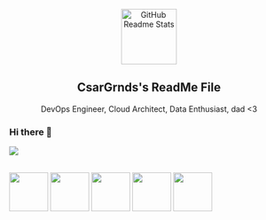 <p align="center">
 <img width="100px" src="https://i1.wp.com/teknixx.com/wp-content/uploads/2021/05/cropped-Teknixx-Logo-300x202-1.png" align="center" alt="GitHub Readme Stats" />
 <h2 align="center">CsarGrnds's ReadMe File</h2>
 <p align="center">DevOps Engineer, Cloud Architect, Data Enthusiast, dad <3</p>
</p>

### Hi there 👋

<!--
**CsarGrnds/CsarGrnds** is a ✨ _special_ ✨ repository because its `README.md` (this file) appears on your GitHub profile.

Here are some ideas to get you started:

- 🔭 I’m currently working on ...
- 🌱 I’m currently learning ...
- 👯 I’m looking to collaborate on ...
- 🤔 I’m looking for help with ...
- 💬 Ask me about ...
- 📫 How to reach me: ...
- 😄 Pronouns: ...
- ⚡ Fun fact: ...
-->
<!--
<a href="https://github.com/CsarGrnds">
<img align="center" alt="sabesan's Github Stats" src="https://github-readme-stats.codestackr.vercel.app/api?username=CsarGrnds&show_icons=true&hide_border=true&count_private=true&include_all_commits=true&theme=radical" /></a>
-->
<a href="https://github.com/CsarGrnds">
  <img align="center" src="https://github-readme-stats.anuraghazra1.vercel.app/api/top-langs/?username=CsarGrnds&layout=compact&theme=radical" />
</a>

<br>
<br>

<p float="left">
  <img src="https://nagsis.com/images/Scrum-Master-Professional-Certificate-SMPC_-2020.png" width="70" />
  <img src="https://nagsis.com/images/AWS-SolArchitect-Associate-2020.png" width="70" /> 
  <img src=https://images.credly.com/size/680x680/images/58f22878-bc35-4e44-9dcc-940215a9b131/WellArch-Proficient.png" width="70" /> 
  <img src="https://nagsis.com/images/Badges_v8-07_Practitioner.png" width="70" />
  <img src="https://nagsis.com/images/image.png" width="70" />
</p>
